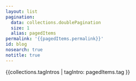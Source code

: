 ```yaml
---
layout: list
pagination:
  data: collections.doublePagination
  size: 1
  alias: pagedItems
permalink: '{{pagedItems.permalink}}'
id: blog
nosearch: true
notitle: true
---
```

{{collections.tagIntros | tagIntro: pagedItems.tag }}
